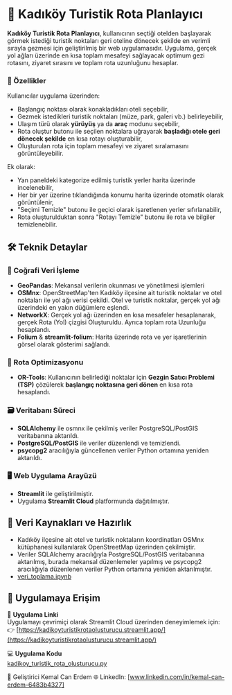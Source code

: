 # 🧭 Kadıköy Turistik Rota Planlayıcı

**Kadıköy Turistik Rota Planlayıcı**,  kullanıcının seçtiği otelden başlayarak görmek istediği turistik noktaları geri oteline dönecek şekilde en verimli sırayla gezmesi için geliştirilmiş bir web uygulamasıdır. Uygulama, gerçek yol ağları üzerinde en kısa toplam mesafeyi sağlayacak optimum gezi rotasını, ziyaret sırasını ve toplam rota uzunluğunu hesaplar.

### 🚀 Özellikler

Kullanıcılar uygulama üzerinden:
- Başlangıç noktası olarak konakladıkları oteli seçebilir,  
- Gezmek istedikleri turistik noktaları (müze, park, galeri vb.) belirleyebilir,  
- Ulaşım türü olarak **yürüyüş** ya da **araç** modunu seçebilir,  
- Rota oluştur butonu ile seçilen noktalara uğrayarak **başladığı otele geri dönecek şekilde** en kısa rotayı oluşturabilir,  
- Oluşturulan rota için toplam mesafeyi ve ziyaret sıralamasını görüntüleyebilir.

Ek olarak:
- Yan paneldeki kategorize edilmiş turistik yerler harita üzerinde incelenebilir,  
- Her bir yer üzerine tıklandığında konumu harita üzerinde otomatik olarak görüntülenir,  
- "Seçimi Temizle" butonu ile geçici olarak işaretlenen yerler sıfırlanabilir,  
- Rota oluşturulduktan sonra "Rotayı Temizle" butonu ile rota ve bilgiler temizlenebilir.


## 🛠️ Teknik Detaylar

### 📍 Coğrafi Veri İşleme
- **GeoPandas**: Mekansal verilerin okunması ve yönetilmesi işlemleri
- **OSMnx**: OpenStreetMap'ten Kadıköy ilçesine ait turistik noktalar ve otel noktaları ile yol ağı verisi çekildi. Otel ve turistik noktalar, gerçek yol ağı üzerindeki en yakın düğümlere eşlendi.
- **NetworkX**: Gerçek yol ağı üzerinden en kısa mesafeler hesaplanarak, gerçek Rota (Yol) çizgisi Oluşturuldu. Ayrıca toplam rota Uzunluğu hesaplandı.
- **Folium** & **streamlit-folium**: Harita üzerinde rota ve yer işaretlerinin görsel olarak gösterimi sağlandı.

### 🚏 Rota Optimizasyonu
- **OR-Tools**: Kullanıcının belirlediği noktalar için **Gezgin Satıcı Problemi (TSP)** çözülerek **başlangıç noktasına geri dönen** en kısa rota hesaplandı.

### 🗃️ Veritabanı Süreci
- **SQLAlchemy** ile osmnx ile çekilmiş veriler PostgreSQL/PostGIS veritabanına aktarıldı.  
- **PostgreSQL/PostGIS** ile veriler düzenlendi ve temizlendi.  
- **psycopg2** aracılığıyla güncellenen veriler Python ortamına yeniden aktarıldı.

### 🖥️ Web Uygulama Arayüzü
- **Streamlit** ile geliştirilmiştir.
- Uygulama **Streamlit Cloud** platformunda dağıtılmıştır.


## 📂 Veri Kaynakları ve Hazırlık

- Kadıköy ilçesine ait otel ve turistik noktaların koordinatları OSMnx kütüphanesi kullanılarak OpenStreetMap üzerinden çekilmiştir.
- Veriler SQLAlchemy aracılığıyla PostgreSQL/PostGIS veritabanına aktarılmış, burada mekansal düzenlemeler yapılmış ve  psycopg2 aracılığıyla düzenlenen veriler Python ortamına yeniden aktarılmıştır.
- [veri_toplama.ipynb](./veri_toplama.ipynb)


## 🚀 Uygulamaya Erişim 

🔗 **Uygulama Linki**  
Uygulamayı çevrimiçi olarak Streamlit Cloud üzerinden deneyimlemek için:  
👉 [https://kadikoyturistikrotaolusturucu.streamlit.app/](https://kadikoyturistikrotaolusturucu.streamlit.app/)

💻 **Uygulama Kodu**  
[kadikoy_turistik_rota_olusturucu.py](./kadikoy_turistik_rota_olusturucu.py)


👤 Geliştirici
Kemal Can Erdem
🌐 LinkedIn: [www.linkedin.com/in/kemal-can-erdem-6483b4327]

